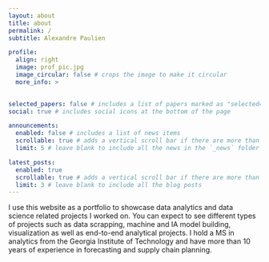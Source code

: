 ```yaml
---
layout: about
title: about
permalink: /
subtitle: Alexandre Paulien

profile:
  align: right
  image: prof_pic.jpg
  image_circular: false # crops the image to make it circular
  more_info: >
  

selected_papers: false # includes a list of papers marked as "selected={true}"
social: true # includes social icons at the bottom of the page

announcements:
  enabled: false # includes a list of news items
  scrollable: true # adds a vertical scroll bar if there are more than 3 news items
  limit: 5 # leave blank to include all the news in the `_news` folder

latest_posts:
  enabled: true
  scrollable: true # adds a vertical scroll bar if there are more than 3 new posts items
  limit: 3 # leave blank to include all the blog posts
---
```


I use this website as a portfolio to showcase data analytics and data science related projects I worked on. You can expect to see different types of projects such as data scrapping, machine and IA model building, visualization as well as end-to-end analytical projects. I hold a MS in analytics from the Georgia Institute of Technology and have more than 10 years of experience in forecasting and supply chain planning.
